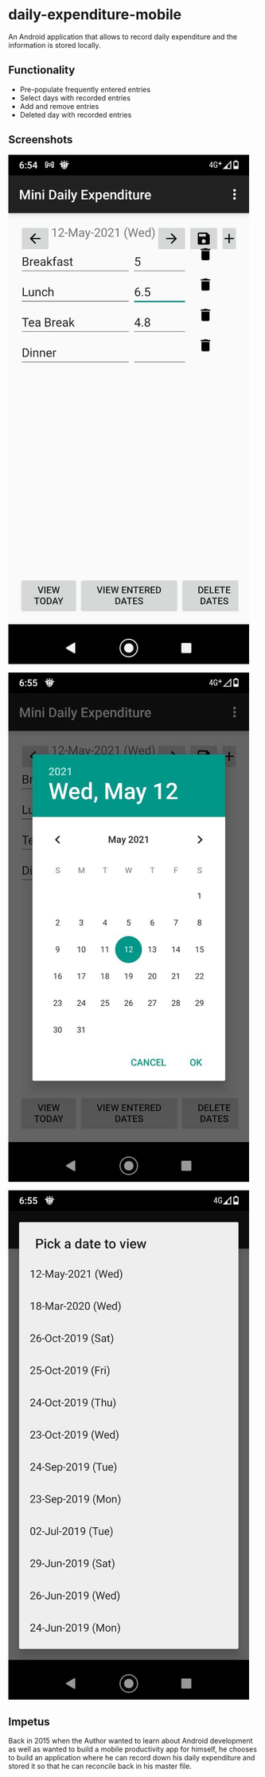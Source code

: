 # daily-expenditure-mobile

An Android application that allows to record daily expenditure and the information is stored locally.

## Functionality

* Pre-populate frequently entered entries
* Select days with recorded entries
* Add and remove entries
* Deleted day with recorded entries

## Screenshots

![Main UI](./screenshots/main.jpg)

![Choose date](./screenshots/choose_date.jpg)

![Choose date that already entered](./screenshots/choose_date_entered.jpg)

## Impetus

Back in 2015 when the Author wanted to learn about Android development as well as wanted to build a mobile productivity app for himself, he chooses  to build an application where he can record down his daily expenditure and stored it so that he can reconcile back in his master file.
